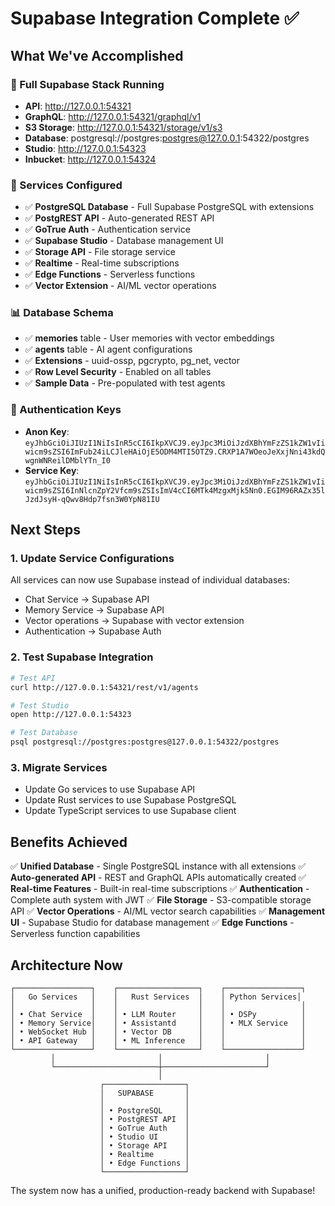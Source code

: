 # Supabase Integration Complete ✅

## What We've Accomplished

### 🎯 Full Supabase Stack Running
- **API**: http://127.0.0.1:54321
- **GraphQL**: http://127.0.0.1:54321/graphql/v1  
- **S3 Storage**: http://127.0.0.1:54321/storage/v1/s3
- **Database**: postgresql://postgres:postgres@127.0.0.1:54322/postgres
- **Studio**: http://127.0.0.1:54323
- **Inbucket**: http://127.0.0.1:54324

### 🔧 Services Configured
- ✅ **PostgreSQL Database** - Full Supabase PostgreSQL with extensions
- ✅ **PostgREST API** - Auto-generated REST API
- ✅ **GoTrue Auth** - Authentication service
- ✅ **Supabase Studio** - Database management UI
- ✅ **Storage API** - File storage service
- ✅ **Realtime** - Real-time subscriptions
- ✅ **Edge Functions** - Serverless functions
- ✅ **Vector Extension** - AI/ML vector operations

### 📊 Database Schema
- ✅ **memories** table - User memories with vector embeddings
- ✅ **agents** table - AI agent configurations
- ✅ **Extensions** - uuid-ossp, pgcrypto, pg_net, vector
- ✅ **Row Level Security** - Enabled on all tables
- ✅ **Sample Data** - Pre-populated with test agents

### 🔑 Authentication Keys
- **Anon Key**: `eyJhbGciOiJIUzI1NiIsInR5cCI6IkpXVCJ9.eyJpc3MiOiJzdXBhYmFzZS1kZW1vIiwicm9sZSI6ImFub24iLCJleHAiOjE5ODM4MTI5OTZ9.CRXP1A7WOeoJeXxjNni43kdQwgnWNReilDMblYTn_I0`
- **Service Key**: `eyJhbGciOiJIUzI1NiIsInR5cCI6IkpXVCJ9.eyJpc3MiOiJzdXBhYmFzZS1kZW1vIiwicm9sZSI6InNlcnZpY2Vfcm9sZSIsImV4cCI6MTk4MzgxMjk5Nn0.EGIM96RAZx35lJzdJsyH-qQwv8Hdp7fsn3W0YpN81IU`

## Next Steps

### 1. Update Service Configurations
All services can now use Supabase instead of individual databases:
- Chat Service → Supabase API
- Memory Service → Supabase API  
- Vector operations → Supabase with vector extension
- Authentication → Supabase Auth

### 2. Test Supabase Integration
```bash
# Test API
curl http://127.0.0.1:54321/rest/v1/agents

# Test Studio
open http://127.0.0.1:54323

# Test Database
psql postgresql://postgres:postgres@127.0.0.1:54322/postgres
```

### 3. Migrate Services
- Update Go services to use Supabase API
- Update Rust services to use Supabase PostgreSQL
- Update TypeScript services to use Supabase client

## Benefits Achieved

✅ **Unified Database** - Single PostgreSQL instance with all extensions
✅ **Auto-generated API** - REST and GraphQL APIs automatically created
✅ **Real-time Features** - Built-in real-time subscriptions
✅ **Authentication** - Complete auth system with JWT
✅ **File Storage** - S3-compatible storage API
✅ **Vector Operations** - AI/ML vector search capabilities
✅ **Management UI** - Supabase Studio for database management
✅ **Edge Functions** - Serverless function capabilities

## Architecture Now

```
┌─────────────────┐    ┌──────────────────┐    ┌─────────────────┐
│   Go Services   │    │   Rust Services  │    │ Python Services│
│                 │    │                  │    │                 │
│ • Chat Service  │    │ • LLM Router     │    │ • DSPy          │
│ • Memory Service│    │ • Assistantd     │    │ • MLX Service   │
│ • WebSocket Hub │    │ • Vector DB      │    │                 │
│ • API Gateway   │    │ • ML Inference   │    │                 │
└─────────────────┘    └──────────────────┘    └─────────────────┘
         │                       │                       │
         └───────────────────────┼───────────────────────┘
                                 │
                    ┌──────────────────┐
                    │   SUPABASE       │
                    │                  │
                    │ • PostgreSQL     │
                    │ • PostgREST API  │
                    │ • GoTrue Auth    │
                    │ • Studio UI      │
                    │ • Storage API    │
                    │ • Realtime       │
                    │ • Edge Functions │
                    └──────────────────┘
```

The system now has a unified, production-ready backend with Supabase!
